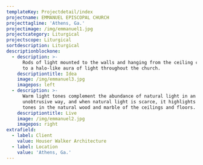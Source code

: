 ```yaml
---
templateKey: Projectdetail/index
projectname: EMMANUEL EPISCOPAL CHURCH
projecttagline: 'Athens, Ga.'
projectimage: /img/emmanuel1.jpg
projectcategory: Liturgical
projectscope: Liturgical
sortdescription: Liturgical
descriptionblockone:
  - description: >-
      Rods of light mounted to the walls and hanging from the ceiling contribute
      to a halo-like aura of light throughout the church.
    descriptiontitle: Idea
    image: /img/emmanuel3.jpg
    imagepos: left
  - description: >-
      Warm light tones complement the abundance of natural light in an
      unobtrusive way, and when natural light is scarce, it highlights the earth
      tones in the natural wood and marble of the ceilings and floors.
    descriptiontitle: Live
    image: /img/emmanuel2.jpg
    imagepos: right
extrafield:
  - label: Client
    value: Houser Walker Architecture
  - label: Location
    value: 'Athens, Ga.'
---
```


